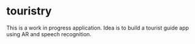 # touristry
This is a work in progress application.
Idea is to build a tourist guide app using AR and speech recognition.
